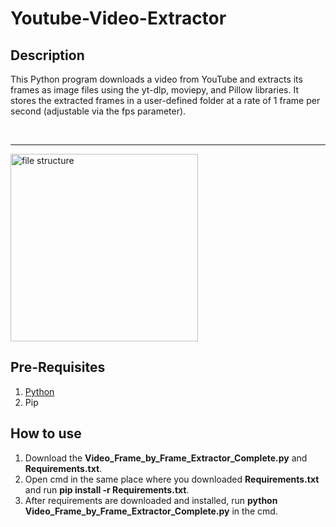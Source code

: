 # Youtube-Video-Extractor

## Description
This Python program downloads a video from YouTube and extracts its frames as image files using the yt-dlp, moviepy, and Pillow libraries. It stores the extracted frames in a user-defined folder at a rate of 1 frame per second (adjustable via the fps parameter).

<br/>

<!-- Optional horizontal line -->
---

<div align="left">
  <img src="https://github.com/user-attachments/assets/bff2ee11-46ad-426f-a75e-1b8326071991" width="300" alt="file structure">
</div>

## Pre-Requisites
1. [Python](https://www.python.org/)
2. Pip

## How to use
1. Download the **Video_Frame_by_Frame_Extractor_Complete.py** and **Requirements.txt**.
2. Open cmd in the same place where you downloaded **Requirements.txt** and run **pip install -r Requirements.txt**.
3. After requirements are downloaded and installed, run **python Video_Frame_by_Frame_Extractor_Complete.py** in the cmd.


